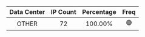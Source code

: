 | Data Center | IP Count | Percentage | Freq |
|:------------:|:--------:|:-----------:|:-----:|
| OTHER | 72 | 100.00% | 🟢 |